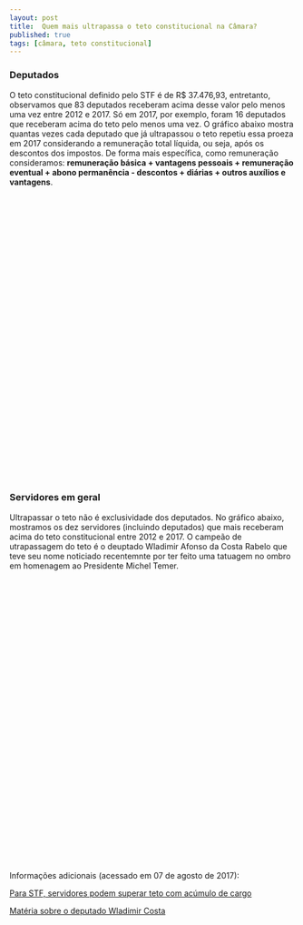 ```yaml
---
layout: post
title:  Quem mais ultrapassa o teto constitucional na Câmara?
published: true
tags: [câmara, teto constitucional]
---
```










### Deputados

O teto constitucional definido pelo STF é de R$ 37.476,93, entretanto, observamos que 83 deputados receberam acima desse valor pelo menos uma vez entre 2012 e 2017. Só em 2017, por exemplo, foram 16 deputados que receberam acima do teto pelo menos uma vez. O gráfico abaixo mostra quantas vezes cada deputado que já ultrapassou o teto repetiu essa proeza em 2017 considerando a remuneração total líquida, ou seja, após os descontos dos impostos. De forma mais específica, como remuneração consideramos: **remuneração básica + vantagens pessoais + remuneração eventual + abono permanência - descontos + diárias + outros auxílios e vantagens**.

<!--html_preserve--><div id="htmlwidget-f30ac32adcba4453c0d2" style="width:100%;height:500px;" class="highchart html-widget"></div>
<script type="application/json" data-for="htmlwidget-f30ac32adcba4453c0d2">{"x":{"hc_opts":{"title":{"text":null},"yAxis":{"title":{"text":null}},"credits":{"enabled":false},"exporting":{"enabled":false},"plotOptions":{"series":{"turboThreshold":0},"treemap":{"layoutAlgorithm":"squarified"},"bubble":{"minSize":5,"maxSize":25}},"annotationsOptions":{"enabledButtons":false},"tooltip":{"delayForDisplay":10},"chart":{"type":"column"},"xAxis":{"categories":["\"GUILHERME MUSSI FERREIRA\"","\"PAULO SALIM MALUF\"","\"VINICIUS DE AZEVEDO GURGEL\"","\"ANTONIO LAZARO SILVA\"","\"ARTHUR VIRGILIO DO CARMO RIBEIRO BISNETO\"","\"ATILA SIDNEY LINS ALBUQUERQUE\"","\"EZEQUIEL CORTAZ TEIXEIRA\"","\"LUZIA MARIA FERREIRA\"","\"MAGDA MOFATTO HON\"","\"MARINALDO ROSENDO DE ALBUQUERQUE\"","\"OSMAR STUART BERTOLDI\"","\"WLADIMIR AFONSO DA COSTA RABELO\""]},"series":[{"data":[3,2,2,1,1,1,1,1,1,1,1,1],"name":"Meses acima do teto"}]},"theme":{"chart":{"backgroundColor":"transparent"}},"conf_opts":{"global":{"Date":null,"VMLRadialGradientURL":"http =//code.highcharts.com/list(version)/gfx/vml-radial-gradient.png","canvasToolsURL":"http =//code.highcharts.com/list(version)/modules/canvas-tools.js","getTimezoneOffset":null,"timezoneOffset":0,"useUTC":true},"lang":{"contextButtonTitle":"Chart context menu","decimalPoint":".","downloadJPEG":"Download JPEG image","downloadPDF":"Download PDF document","downloadPNG":"Download PNG image","downloadSVG":"Download SVG vector image","drillUpText":"Back to {series.name}","invalidDate":null,"loading":"Loading...","months":["January","February","March","April","May","June","July","August","September","October","November","December"],"noData":"No data to display","numericSymbols":["k","M","G","T","P","E"],"printChart":"Print chart","resetZoom":"Reset zoom","resetZoomTitle":"Reset zoom level 1:1","shortMonths":["Jan","Feb","Mar","Apr","May","Jun","Jul","Aug","Sep","Oct","Nov","Dec"],"thousandsSep":" ","weekdays":["Sunday","Monday","Tuesday","Wednesday","Thursday","Friday","Saturday"]}},"type":"chart","fonts":[],"debug":false},"evals":[],"jsHooks":[]}</script><!--/html_preserve-->

### Servidores em geral
  
Ultrapassar o teto não é exclusividade dos deputados. No gráfico abaixo, mostramos os dez servidores (incluindo deputados) que mais receberam acima do teto constitucional entre 2012 e 2017. O campeão de utrapassagem do teto é o deuptado Wladimir Afonso da Costa Rabelo que teve seu nome noticiado recentemnte por ter feito uma tatuagem no ombro em homenagem ao Presidente Michel Temer. 

<!--html_preserve--><div id="htmlwidget-926c9f0c8fc96660fa61" style="width:100%;height:500px;" class="highchart html-widget"></div>
<script type="application/json" data-for="htmlwidget-926c9f0c8fc96660fa61">{"x":{"hc_opts":{"title":{"text":null},"yAxis":{"title":{"text":"Meses que ultrapassou o teto"},"type":"linear"},"credits":{"enabled":false},"exporting":{"enabled":false},"plotOptions":{"series":{"turboThreshold":0,"showInLegend":true,"marker":{"enabled":true}},"treemap":{"layoutAlgorithm":"squarified"},"bubble":{"minSize":5,"maxSize":25},"scatter":{"marker":{"symbol":"circle"}}},"annotationsOptions":{"enabledButtons":false},"tooltip":{"delayForDisplay":10},"series":[{"name":"\"ANALISTA LEGISLATIVO\"","data":[{"nome":"\"EUGENIO GREGGIANIN\"","cargo":"\"ANALISTA LEGISLATIVO\"","remuneracao_total":4,"y":4,"name":"\"EUGENIO GREGGIANIN\""},{"nome":"\"CARLOS ANTONIO MENDES RIBEIRO LESSA\"","cargo":"\"ANALISTA LEGISLATIVO\"","remuneracao_total":3,"y":3,"name":"\"CARLOS ANTONIO MENDES RIBEIRO LESSA\""},{"nome":"\"JOAO MARCOS FERREIRA CANTARINO\"","cargo":"\"ANALISTA LEGISLATIVO\"","remuneracao_total":3,"y":3,"name":"\"JOAO MARCOS FERREIRA CANTARINO\""},{"nome":"\"LEONARDO COSTA SCHULER\"","cargo":"\"ANALISTA LEGISLATIVO\"","remuneracao_total":3,"y":3,"name":"\"LEONARDO COSTA SCHULER\""},{"nome":"\"MARIO LUIS GURGEL DE SOUZA\"","cargo":"\"ANALISTA LEGISLATIVO\"","remuneracao_total":3,"y":3,"name":"\"MARIO LUIS GURGEL DE SOUZA\""}],"type":"column"},{"name":"\"DEPUTADO\"","data":[{"nome":"\"WLADIMIR AFONSO DA COSTA RABELO\"","cargo":"\"DEPUTADO\"","remuneracao_total":9,"y":9,"name":"\"WLADIMIR AFONSO DA COSTA RABELO\""},{"nome":"\"GUILHERME MUSSI FERREIRA\"","cargo":"\"DEPUTADO\"","remuneracao_total":6,"y":6,"name":"\"GUILHERME MUSSI FERREIRA\""},{"nome":"\"PAULO SALIM MALUF\"","cargo":"\"DEPUTADO\"","remuneracao_total":5,"y":5,"name":"\"PAULO SALIM MALUF\""},{"nome":"\"VINICIUS DE AZEVEDO GURGEL\"","cargo":"\"DEPUTADO\"","remuneracao_total":5,"y":5,"name":"\"VINICIUS DE AZEVEDO GURGEL\""},{"nome":"\"EDMAR DE SOUZA ARRUDA\"","cargo":"\"DEPUTADO\"","remuneracao_total":4,"y":4,"name":"\"EDMAR DE SOUZA ARRUDA\""}],"type":"column"}],"xAxis":{"type":"category","title":{"text":"Nome do Servidor"}}},"theme":{"chart":{"backgroundColor":"transparent"}},"conf_opts":{"global":{"Date":null,"VMLRadialGradientURL":"http =//code.highcharts.com/list(version)/gfx/vml-radial-gradient.png","canvasToolsURL":"http =//code.highcharts.com/list(version)/modules/canvas-tools.js","getTimezoneOffset":null,"timezoneOffset":0,"useUTC":true},"lang":{"contextButtonTitle":"Chart context menu","decimalPoint":".","downloadJPEG":"Download JPEG image","downloadPDF":"Download PDF document","downloadPNG":"Download PNG image","downloadSVG":"Download SVG vector image","drillUpText":"Back to {series.name}","invalidDate":null,"loading":"Loading...","months":["January","February","March","April","May","June","July","August","September","October","November","December"],"noData":"No data to display","numericSymbols":["k","M","G","T","P","E"],"printChart":"Print chart","resetZoom":"Reset zoom","resetZoomTitle":"Reset zoom level 1:1","shortMonths":["Jan","Feb","Mar","Apr","May","Jun","Jul","Aug","Sep","Oct","Nov","Dec"],"thousandsSep":" ","weekdays":["Sunday","Monday","Tuesday","Wednesday","Thursday","Friday","Saturday"]}},"type":"chart","fonts":[],"debug":false},"evals":[],"jsHooks":[]}</script><!--/html_preserve-->


Informações adicionais (acessado em 07 de agosto de 2017):
  
[Para STF, servidores podem superar teto com acúmulo de cargo](http://www1.folha.uol.com.br/poder/2017/04/1879189-para-stf-servidores-podem-superar-teto-com-acumulo-de-cargo.shtml)

[Matéria sobre o deputado Wladimir Costa](http://exame.abril.com.br/brasil/wladimir-costa-o-tatuado-simbolico/)
  
